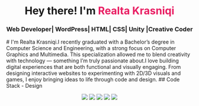 <h1 align="center">
  Hey there! I'm <span style="color:#e91e63;">Realta Krasniqi</span>
</h1>
<h3 align="center"> Web Developer| WordPress| HTML| CSS| Unity |Creative Coder</h3> 
# I'm Realta Krasniqi.I recently graduated with a Bachelor’s degree in Computer Science and Engineering, with a strong focus on Computer Graphics and Multimedia. This specialization allowed me to blend creativity with technology — something I’m truly passionate about.I love building digital experiences that are both functional and visually engaging. From designing interactive websites to experimenting with 2D/3D visuals and games, I enjoy bringing ideas to life through code and design.
 ## Code Stack  - Design
 <p align="center">
  <img src="https://img.shields.io/badge/Code-HTML5-orange?style=for-the-badge&logo=html5&logoColor=white"/>
  <img src="https://img.shields.io/badge/Style-CSS3-blue?style=for-the-badge&logo=css3&logoColor=white"/>
  <img src="https://img.shields.io/badge/Builder-WordPress-21759B?style=for-the-badge&logo=wordpress&logoColor=white"/>
  <img src="https://img.shields.io/badge/Game Engine-Unity-black?style=for-the-badge&logo=unity&logoColor=white"/>
  <img src="https://img.shields.io/badge/Design-Figma-purple?style=for-the-badge&logo=figma&logoColor=white"/>
</p>
